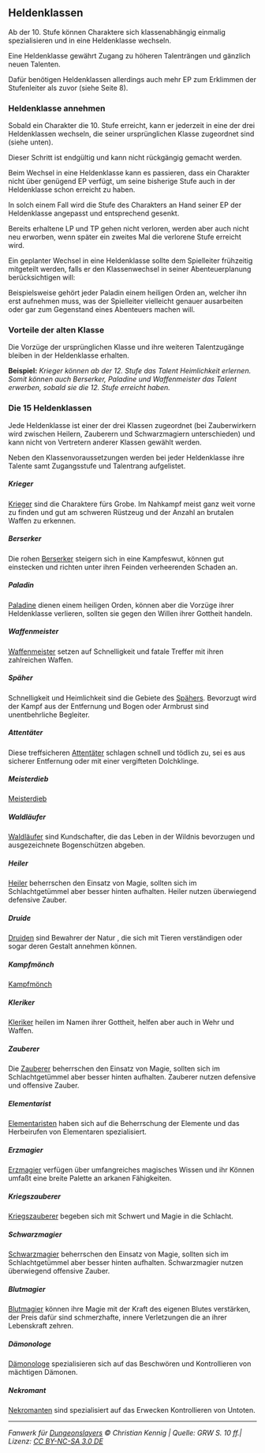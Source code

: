 ## Heldenklassen

Ab der 10. Stufe können Charaktere sich klassenabhängig einmalig spezialisieren und in eine Heldenklasse wechseln.

Eine Heldenklasse gewährt Zugang zu höheren Talenträngen und gänzlich neuen Talenten.

Dafür benötigen Heldenklassen allerdings auch mehr EP zum Erklimmen der Stufenleiter als zuvor (siehe Seite 8).

### Heldenklasse annehmen

Sobald ein Charakter die 10. Stufe erreicht, kann er jederzeit in eine der drei Heldenklassen wechseln, die seiner ursprünglichen Klasse zugeordnet sind (siehe unten).

Dieser Schritt ist endgültig und kann nicht rückgängig gemacht werden.

Beim Wechsel in eine Heldenklasse kann es passieren, dass ein Charakter nicht über genügend EP verfügt, um seine bisherige Stufe auch in der Heldenklasse schon erreicht zu haben.

In solch einem Fall wird die Stufe des Charakters an Hand seiner EP der Heldenklasse angepasst und entsprechend gesenkt.

Bereits erhaltene LP und TP gehen nicht verloren, werden aber auch nicht neu erworben, wenn später ein zweites Mal die verlorene Stufe erreicht wird.

Ein geplanter Wechsel in eine Heldenklasse sollte dem Spielleiter frühzeitig mitgeteilt werden, falls er den Klassenwechsel in seiner Abenteuerplanung berücksichtigen will:

Beispielsweise gehört jeder Paladin einem heiligen Orden an, welcher ihn erst aufnehmen muss, was der Spielleiter vielleicht genauer ausarbeiten oder gar zum Gegenstand eines Abenteuers machen will.

### Vorteile der alten Klasse

Die Vorzüge der ursprünglichen Klasse und ihre weiteren Talentzugänge bleiben in der Heldenklasse erhalten.

**Beispiel:** _Krieger können ab der 12. Stufe das Talent Heimlichkeit erlernen. Somit können auch Berserker, Paladine und Waffenmeister das Talent erwerben, sobald sie die 12. Stufe erreicht haben._

### Die 15 Heldenklassen

Jede Heldenklasse ist einer der drei Klassen zugeordnet (bei Zauberwirkern wird zwischen Heilern, Zauberern und Schwarzmagiern unterschieden) und kann nicht von Vertretern anderer Klassen gewählt werden.

Neben den Klassenvoraussetzungen werden bei jeder Heldenklasse ihre Talente samt Zugangsstufe und Talentrang aufgelistet.

##### Krieger

[Krieger](charaktere-klasse-krieger.md) sind die Charaktere fürs Grobe. Im Nahkampf meist ganz weit vorne zu finden und gut am schweren Rüstzeug und der Anzahl an brutalen Waffen zu erkennen.

##### _Berserker_

Die rohen [Berserker](charaktere-heldenklassen-berserker.md) steigern sich in eine Kampfeswut, können gut einstecken und richten unter ihren Feinden verheerenden Schaden an.

##### _Paladin_

[Paladine](charaktere-heldenklassen-paladin.md) dienen einem heiligen Orden, können aber die Vorzüge ihrer Heldenklasse verlieren, sollten sie gegen den Willen ihrer Gottheit handeln.

##### _Waffenmeister_

[Waffenmeister](charaktere-heldenklassen-waffenmeister.md) setzen auf Schnelligkeit und fatale Treffer mit ihren zahlreichen Waffen.

##### Späher

Schnelligkeit und Heimlichkeit sind die Gebiete des [Spähers](charaktere-klasse-spaeher.md). Bevorzugt wird der Kampf aus der Entfernung und Bogen oder Armbrust sind unentbehrliche Begleiter.

##### _Attentäter_

Diese treffsicheren [Attentäter](charaktere-heldenklassen-attentaeter.md) schlagen schnell und tödlich zu, sei es aus sicherer Entfernung oder mit einer vergifteten Dolchklinge.

##### _Meisterdieb_

[Meisterdieb](charaktere-heldenklassen-meisterdieb.md)

##### _Waldläufer_

[Waldläufer](charaktere-heldenklassen-waldlaeufer.md) sind Kundschafter, die das Leben in der Wildnis bevorzugen und ausgezeichnete Bogenschützen abgeben.

##### Heiler

[Heiler](charaktere-klasse-heiler.md) beherrschen den Einsatz von Magie, sollten sich im Schlachtgetümmel aber besser hinten aufhalten. Heiler nutzen überwiegend defensive Zauber.

##### _Druide_

[Druiden](charaktere-heldenklassen-druide.md) sind Bewahrer der Natur , die sich mit Tieren verständigen oder sogar deren Gestalt annehmen können.

##### _Kampfmönch_

[Kampfmönch](charaktere-heldenklassen-kampfmoench.md)

##### _Kleriker_

[Kleriker](charaktere-heldenklassen-kleriker.md) heilen im Namen ihrer Gottheit, helfen aber auch in Wehr und Waffen.

##### Zauberer

Die [Zauberer](charaktere-klasse-zauberer.md) beherrschen den Einsatz von Magie, sollten sich im Schlachtgetümmel aber besser hinten aufhalten. Zauberer nutzen defensive und offensive Zauber.

##### _Elementarist_

[Elementaristen](charaktere-heldenklassen-elementarist.md) haben sich auf die Beherrschung der Elemente und das Herbeirufen von Elementaren spezialisiert.

##### _Erzmagier_

[Erzmagier](charaktere-heldenklassen-erzmagier.md) verfügen über umfangreiches magisches Wissen und ihr Können umfaßt eine breite Palette an arkanen Fähigkeiten.

##### _Kriegszauberer_

[Kriegszauberer](charaktere-heldenklassen-kriegszauberer.md) begeben sich mit Schwert und Magie in die Schlacht.

##### Schwarzmagier

[Schwarzmagier](charaktere-klasse-schwarzmagier.md) beherrschen den Einsatz von Magie, sollten sich im Schlachtgetümmel aber besser hinten aufhalten. Schwarzmagier nutzen überwiegend offensive Zauber.

##### _Blutmagier_

[Blutmagier](charaktere-heldenklassen-blutmagier.md) können ihre Magie mit der Kraft des eigenen Blutes verstärken, der Preis dafür sind schmerzhafte, innere Verletzungen die an ihrer Lebenskraft zehren.

##### _Dämonologe_

[Dämonologe](charaktere-heldenklassen-daemonologe.md) spezialisieren sich auf das Beschwören und Kontrollieren von mächtigen Dämonen.

##### _Nekromant_

[Nekromanten](charaktere-heldenklassen-nekromant.md) sind spezialisiert auf das Erwecken Kontrollieren von Untoten.

---

_Fanwerk für [Dungeonslayers](https://www.dungeonslayers.net/) © Christian Kennig | Quelle: GRW S. 10 ff.| Lizenz: [CC BY-NC-SA 3.0 DE](https://creativecommons.org/licenses/by-nc-sa/3.0/de/)_
